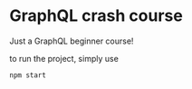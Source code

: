 # GraphQL crash course

Just a GraphQL beginner course!

to run the project, simply use

`npm start`